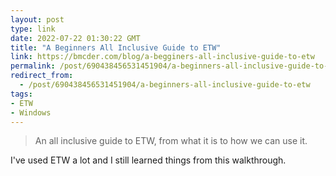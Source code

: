 ```yaml
---
layout: post
type: link
date: 2022-07-22 01:30:22 GMT
title: "A Beginners All Inclusive Guide to ETW"
link: https://bmcder.com/blog/a-begginers-all-inclusive-guide-to-etw
permalink: /post/690438456531451904/a-beginners-all-inclusive-guide-to-etw
redirect_from: 
  - /post/690438456531451904/a-beginners-all-inclusive-guide-to-etw
tags:
- ETW
- Windows
---
```

<blockquote>An all inclusive guide to ETW, from what it is to how we can use it.</blockquote>
<p>I've used ETW a lot and I still learned things from this walkthrough.</p>
